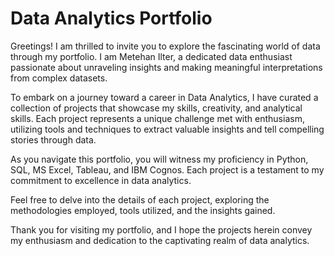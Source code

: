 # Data Analytics Portfolio

Greetings! I am thrilled to invite you to explore the fascinating world of data through my portfolio. I am Metehan Ilter, a dedicated data enthusiast passionate about unraveling insights and making meaningful interpretations from complex datasets.

To embark on a journey toward a career in Data Analytics, I have curated a collection of projects that showcase my skills, creativity, and analytical skills. Each project represents a unique challenge met with enthusiasm, utilizing tools and techniques to extract valuable insights and tell compelling stories through data.

As you navigate this portfolio, you will witness my proficiency in Python, SQL, MS Excel, Tableau, and IBM Cognos. Each project is a testament to my commitment to excellence in data analytics.

Feel free to delve into the details of each project, exploring the methodologies employed, tools utilized, and the insights gained. 

Thank you for visiting my portfolio, and I hope the projects herein convey my enthusiasm and dedication to the captivating realm of data analytics. 




